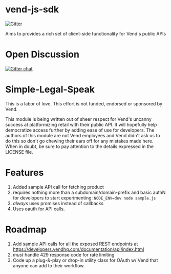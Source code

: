 vend-js-sdk
===========

[![Gitter](https://badges.gitter.im/Join%20Chat.svg)](https://gitter.im/ShoppinPal/vend-nodejs-sdk?utm_source=badge&utm_medium=badge&utm_campaign=pr-badge&utm_content=badge)

Aims to provides a rich set of client-side functionality for Vend's public APIs

Open Discussion
===============

[![Gitter chat](https://badges.gitter.im/gitterHQ/gitter.png)](https://gitter.im/ShoppinPal/vend-nodejs-sdk)

Simple-Legal-Speak
==================

This is a labor of love. This effort is not funded, endorsed or sponsored by Vend.

This module is being written out of sheer respect for Vend's uncanny success at platformizing retail with their public API. It will hopefully help democratize access further by adding ease of use for developers. The authors of this module are not Vend employees and Vend didn't ask us to do this so don't go chewing their ears off for any mistakes made here. When in doubt, be sure to pay attention to the details expressed in the LICENSE file.

Features
========
1. Added sample API call for fetching product
  1. requires nothing more than a subdomain/domain-prefix and basic authN for developers to start experimenting: `NODE_ENV=dev node sample.js`
  2. *always* uses promises instead of callbacks
2. Uses oauth for API calls.

Roadmap
=======

1. Add sample API calls for all the exposed REST endpoints at https://developers.vendhq.com/documentation/api/index.html
  1. *must* handle 429 response code for rate limiting
2. Code up a plug-&-play or drop-in utility class for OAuth w/ Vend that anyone can add to their workflow.
